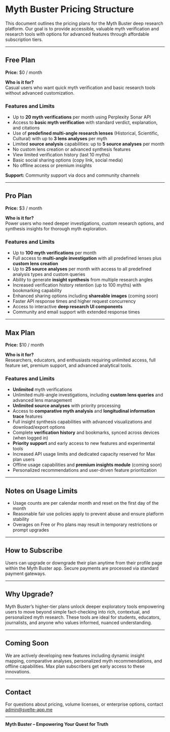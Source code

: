 # Myth Buster Pricing Structure

This document outlines the pricing plans for the Myth Buster deep research platform. Our goal is to provide accessible, valuable myth verification and research tools with options for advanced features through affordable subscription tiers.

---

## Free Plan

**Price:** $0 / month

**Who is it for?**  
Casual users who want quick myth verification and basic research tools without advanced customization.

### Features and Limits

- Up to **20 myth verifications** per month using Perplexity Sonar API  
- Access to **basic myth verification** with standard verdict, explanation, and citations  
- Use of **predefined multi-angle research lenses** (Historical, Scientific, Cultural) with up to **3 lens analyses** per myth  
- Limited **source analysis** capabilities: up to **5 source analyses** per month  
- No custom lens creation or advanced synthesis features  
- View limited verification history (last 10 myths)  
- Basic social sharing options (copy link, social media)  
- No offline access or premium insights  

**Support:** Community support via docs and community channels

---

## Pro Plan

**Price:** $3 / month

**Who is it for?**  
Power users who need deeper investigations, custom research options, and synthesis insights for thorough myth exploration.

### Features and Limits

- Up to **100 myth verifications** per month  
- Full access to **multi-angle investigation** with all predefined lenses plus **custom lens creation**  
- Up to **25 source analyses** per month with access to all predefined analysis types and custom queries  
- Ability to generate **insight synthesis** from multiple research angles  
- Increased verification history retention (up to 100 myths) with bookmarking capability  
- Enhanced sharing options including **shareable images** (coming soon)  
- Faster API response times and higher request concurrency  
- Access to interactive **deep research UI components**  
- Community and email support with extended response times  

---

## Max Plan

**Price:** $10 / month

**Who is it for?**  
Researchers, educators, and enthusiasts requiring unlimited access, full feature set, premium support, and advanced analytical tools.

### Features and Limits

- **Unlimited** myth verifications  
- Unlimited multi-angle investigations, including **custom lens queries** and advanced lens management  
- **Unlimited source analyses** with priority processing  
- Access to **comparative myth analysis** and **longitudinal information trace** features  
- Full insight synthesis capabilities with advanced visualizations and download/export options  
- Complete **verification history** and bookmarks, synced across devices (when logged in)  
- **Priority support** and early access to new features and experimental tools  
- Increased API usage limits and dedicated capacity reserved for Max plan users  
- Offline usage capabilities and **premium insights module** (coming soon)  
- Personalized recommendations and user-driven feature prioritization  

---

## Notes on Usage Limits

- Usage counts are per calendar month and reset on the first day of the month  
- Reasonable fair use policies apply to prevent abuse and ensure platform stability  
- Overages on Free or Pro plans may result in temporary restrictions or prompt upgrades  

---

## How to Subscribe

Users can upgrade or downgrade their plan anytime from their profile page within the Myth Buster app. Secure payments are processed via standard payment gateways.

---

## Why Upgrade?

Myth Buster’s higher-tier plans unlock deeper exploratory tools empowering users to move beyond simple fact-checking into rich, contextual, and personalized myth research. These tools are ideal for students, educators, journalists, and anyone who values informed, nuanced understanding.

---

## Coming Soon

We are actively developing new features including dynamic insight mapping, comparative analyses, personalized myth recommendations, and offline capabilities. Max plan subscribers get early access to these innovations.

---

## Contact

For questions about pricing, volume licenses, or enterprise options, contact admin@svelte-app.me

---

**Myth Buster – Empowering Your Quest for Truth**